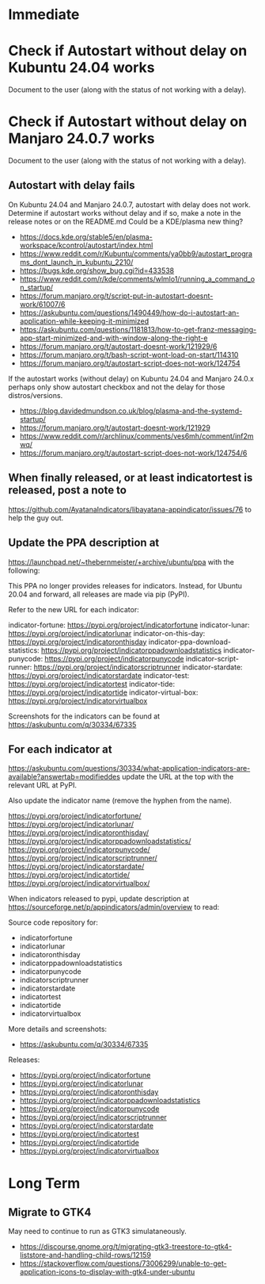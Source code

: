 # Immediate


# Check if Autostart without delay on Kubuntu 24.04 works
Document to the user (along with the status of not working with a delay).


# Check if Autostart without delay on Manjaro 24.0.7 works
Document to the user (along with the status of not working with a delay).


## Autostart with delay fails
On Kubuntu 24.04 and Manjaro 24.0.7, autostart with delay does not work.
Determine if autostart works without delay and if so, make a note in the 
release notes or on the README.md
Could be a KDE/plasma new thing?
- https://docs.kde.org/stable5/en/plasma-workspace/kcontrol/autostart/index.html
- https://www.reddit.com/r/Kubuntu/comments/ya0bb9/autostart_programs_dont_launch_in_kubuntu_2210/
- https://bugs.kde.org/show_bug.cgi?id=433538
- https://www.reddit.com/r/kde/comments/wlmlo1/running_a_command_on_startup/
- https://forum.manjaro.org/t/script-put-in-autostart-doesnt-work/61007/6
- https://askubuntu.com/questions/1490449/how-do-i-autostart-an-application-while-keeping-it-minimized
- https://askubuntu.com/questions/1181813/how-to-get-franz-messaging-app-start-minimized-and-with-window-along-the-right-e
- https://forum.manjaro.org/t/autostart-doesnt-work/121929/6
- https://forum.manjaro.org/t/bash-script-wont-load-on-start/114310
- https://forum.manjaro.org/t/autostart-script-does-not-work/124754

If the autostart works (without delay) on Kubuntu 24.04 and Manjaro 24.0.x
perhaps only show autostart checkbox and not the delay for those distros/versions.

- https://blog.davidedmundson.co.uk/blog/plasma-and-the-systemd-startup/
- https://forum.manjaro.org/t/autostart-doesnt-work/121929
- https://www.reddit.com/r/archlinux/comments/ves6mh/comment/inf2mwq/
- https://forum.manjaro.org/t/autostart-script-does-not-work/124754/6


## When finally released, or at least indicatortest is released, post a note to
  https://github.com/AyatanaIndicators/libayatana-appindicator/issues/76
to help the guy out.


## Update the PPA description at
  https://launchpad.net/~thebernmeister/+archive/ubuntu/ppa
with the following:

This PPA no longer provides releases for indicators.
Instead, for Ubuntu 20.04 and forward, all releases are made via pip (PyPI).

Refer to the new URL for each indicator:

indicator-fortune: https://pypi.org/project/indicatorfortune
indicator-lunar: https://pypi.org/project/indicatorlunar
indicator-on-this-day: https://pypi.org/project/indicatoronthisday
indicator-ppa-download-statistics: https://pypi.org/project/indicatorppadownloadstatistics
indicator-punycode: https://pypi.org/project/indicatorpunycode
indicator-script-runner: https://pypi.org/project/indicatorscriptrunner
indicator-stardate: https://pypi.org/project/indicatorstardate
indicator-test: https://pypi.org/project/indicatortest
indicator-tide: https://pypi.org/project/indicatortide
indicator-virtual-box: https://pypi.org/project/indicatorvirtualbox

Screenshots for the indicators can be found at https://askubuntu.com/q/30334/67335


## For each indicator at
  https://askubuntu.com/questions/30334/what-application-indicators-are-available?answertab=modifieddes
update the URL at the top with the relevant URL at PyPI.

Also update the indicator name (remove the hyphen from the name).


  https://pypi.org/project/indicatorfortune/
  https://pypi.org/project/indicatorlunar/
  https://pypi.org/project/indicatoronthisday/
  https://pypi.org/project/indicatorppadownloadstatistics/
  https://pypi.org/project/indicatorpunycode/
  https://pypi.org/project/indicatorscriptrunner/
  https://pypi.org/project/indicatorstardate/
  https://pypi.org/project/indicatortide/
  https://pypi.org/project/indicatorvirtualbox/


When indicators released to pypi, update description at
  https://sourceforge.net/p/appindicators/admin/overview
to read:


Source code repository for:
 - indicatorfortune
 - indicatorlunar
 - indicatoronthisday
 - indicatorppadownloadstatistics
 - indicatorpunycode
 - indicatorscriptrunner
 - indicatorstardate
 - indicatortest
 - indicatortide
 - indicatorvirtualbox

More details and screenshots:
 -  https://askubuntu.com/q/30334/67335

Releases:
- https://pypi.org/project/indicatorfortune
- https://pypi.org/project/indicatorlunar
- https://pypi.org/project/indicatoronthisday
- https://pypi.org/project/indicatorppadownloadstatistics
- https://pypi.org/project/indicatorpunycode
- https://pypi.org/project/indicatorscriptrunner
- https://pypi.org/project/indicatorstardate
- https://pypi.org/project/indicatortest
- https://pypi.org/project/indicatortide
- https://pypi.org/project/indicatorvirtualbox



# Long Term

## Migrate to GTK4
May need to continue to run as GTK3 simulataneously.
- https://discourse.gnome.org/t/migrating-gtk3-treestore-to-gtk4-liststore-and-handling-child-rows/12159
- https://stackoverflow.com/questions/73006299/unable-to-get-application-icons-to-display-with-gtk4-under-ubuntu
